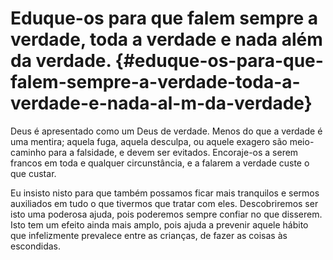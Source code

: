 # Eduque-os para que falem sempre a verdade, toda a verdade e nada além da verdade. {#eduque-os-para-que-falem-sempre-a-verdade-toda-a-verdade-e-nada-al-m-da-verdade}

Deus é apresentado como um Deus de verdade. Menos do que a verdade é uma mentira; aquela fuga, aquela desculpa, ou aquele exagero são meio-caminho para a falsidade, e devem ser evitados. Encoraje-os a serem francos em toda e qualquer circunstância, e a falarem a verdade custe o que custar.

Eu insisto nisto para que também possamos ficar mais tranquilos e sermos auxiliados em tudo o que tivermos que tratar com eles. Descobriremos ser isto uma poderosa ajuda, pois poderemos sempre confiar no que disserem. Isto tem um efeito ainda mais amplo, pois ajuda a prevenir aquele hábito que infelizmente prevalece entre as crianças, de fazer as coisas às escondidas.